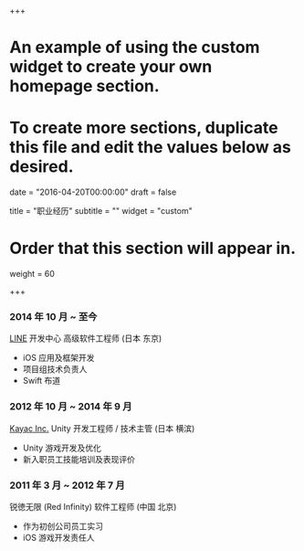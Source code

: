 +++
# An example of using the custom widget to create your own homepage section.
# To create more sections, duplicate this file and edit the values below as desired.

date = "2016-04-20T00:00:00"
draft = false

title = "职业经历"
subtitle = ""
widget = "custom"

# Order that this section will appear in.
weight = 60

+++

### 2014 年 10 月 ~ 至今

[LINE](https://line.me) 开发中心 高级软件工程师 (日本 东京)

- iOS 应用及框架开发
- 项目组技术负责人
- Swift 布道

### 2012 年 10 月 ~ 2014 年 9 月

[Kayac Inc.](https://www.kayac.com/en) Unity 开发工程师 / 技术主管 (日本 横滨)

- Unity 游戏开发及优化
- 新入职员工技能培训及表现评价

### 2011 年 3 月 ~ 2012 年 7 月

锐徳无限 (Red Infinity) 软件工程师 (中国 北京)

- 作为初创公司员工实习
- iOS 游戏开发责任人